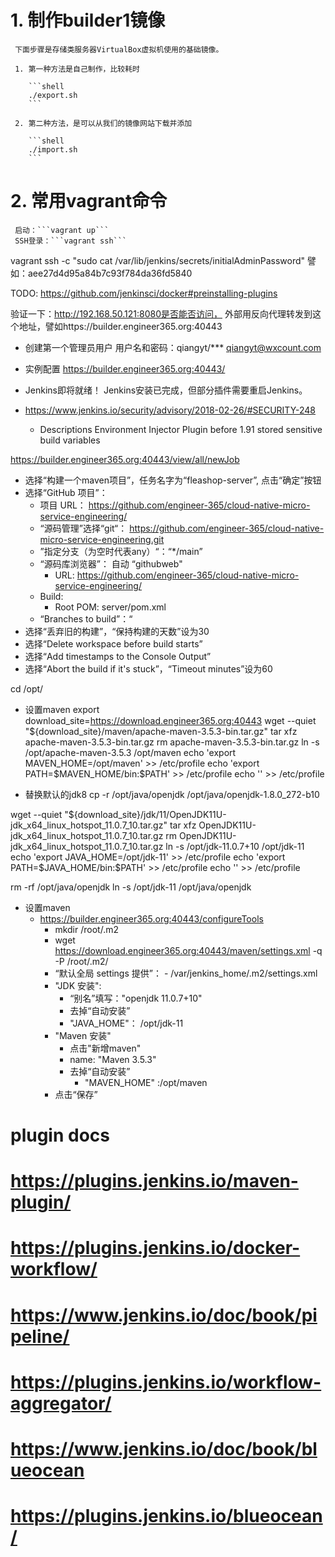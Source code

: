 # 1. 制作builder1镜像

     下面步骤是存储类服务器VirtualBox虚拟机使用的基础镜像。

     1. 第一种方法是自己制作，比较耗时

        ```shell
        ./export.sh
        ```

     2. 第二种方法，是可以从我们的镜像网站下载并添加

        ```shell
        ./import.sh
        ```

# 2. 常用vagrant命令

     启动：```vagrant up```
     SSH登录：```vagrant ssh```


vagrant ssh -c "sudo cat /var/lib/jenkins/secrets/initialAdminPassword"
譬如：aee27d4d95a84b7c93f784da36fd5840

TODO: https://github.com/jenkinsci/docker#preinstalling-plugins

验证一下：http://192.168.50.121:8080是否能否访问，
外部用反向代理转发到这个地址，譬如https://builder.engineer365.org:40443



- 创建第一个管理员用户
用户名和密码：qiangyt/***   qiangyt@wxcount.com

- 实例配置
https://builder.engineer365.org:40443/


- Jenkins即将就绪！
  Jenkins安装已完成，但部分插件需要重启Jenkins。


- https://www.jenkins.io/security/advisory/2018-02-26/#SECURITY-248
  - Descriptions
    Environment Injector Plugin before 1.91 stored sensitive build variables


https://builder.engineer365.org:40443/view/all/newJob
   - 选择“构建一个maven项目”，任务名字为“fleashop-server”, 点击“确定”按钮
   - 选择“GitHub 项目”：
     - 项目 URL： https://github.com/engineer-365/cloud-native-micro-service-engineering/
     - “源码管理”选择“git“：  https://github.com/engineer-365/cloud-native-micro-service-engineering.git
     - ”指定分支（为空时代表any）“：“*/main”
     - “源码库浏览器”： 自动   “githubweb"
       - URL:  https://github.com/engineer-365/cloud-native-micro-service-engineering/
     - Build:
       - Root POM: server/pom.xml
     - “Branches to build”：“
   - 选择“丢弃旧的构建”，“保持构建的天数”设为30
   - 选择“Delete workspace before build starts”
   - 选择“Add timestamps to the Console Output”
   - 选择“Abort the build if it's stuck”，“Timeout minutes”设为60

cd /opt/

- 设置maven
   export download_site=https://download.engineer365.org:40443
   wget --quiet "${download_site}/maven/apache-maven-3.5.3-bin.tar.gz"
   tar xfz apache-maven-3.5.3-bin.tar.gz
   rm apache-maven-3.5.3-bin.tar.gz
   ln -s /opt/apache-maven-3.5.3 /opt/maven
   echo 'export MAVEN_HOME=/opt/maven' >> /etc/profile
   echo 'export PATH=$MAVEN_HOME/bin:$PATH' >> /etc/profile
   echo '' >> /etc/profile



- 替换默认的jdk8
cp -r /opt/java/openjdk /opt/java/openjdk-1.8.0_272-b10

wget --quiet "${download_site}/jdk/11/OpenJDK11U-jdk_x64_linux_hotspot_11.0.7_10.tar.gz"
tar xfz OpenJDK11U-jdk_x64_linux_hotspot_11.0.7_10.tar.gz
rm OpenJDK11U-jdk_x64_linux_hotspot_11.0.7_10.tar.gz
ln -s /opt/jdk-11.0.7+10 /opt/jdk-11
echo 'export JAVA_HOME=/opt/jdk-11' >> /etc/profile
echo 'export PATH=$JAVA_HOME/bin:$PATH' >> /etc/profile
echo '' >> /etc/profile


rm -rf /opt/java/openjdk
ln -s /opt/jdk-11 /opt/java/openjdk


- 设置maven
  - https://builder.engineer365.org:40443/configureTools
    - mkdir /root/.m2
    -  wget https://download.engineer365.org:40443/maven/settings.xml -q -P /root/.m2/
    - “默认全局 settings 提供”：        - /var/jenkins_home/.m2/settings.xml
    - "JDK 安装":
      - “别名”填写："openjdk 11.0.7+10"
      - 去掉“自动安装”
      - "JAVA_HOME"： /opt/jdk-11
    - "Maven 安装"
      - 点击"新增maven"
      - name: "Maven 3.5.3"
      - 去掉“自动安装”
        - "MAVEN_HOME" :/opt/maven
    - 点击“保存”


# plugin docs
# https://plugins.jenkins.io/maven-plugin/
# https://plugins.jenkins.io/docker-workflow/
# https://www.jenkins.io/doc/book/pipeline/
# https://plugins.jenkins.io/workflow-aggregator/
# https://www.jenkins.io/doc/book/blueocean
# https://plugins.jenkins.io/blueocean/